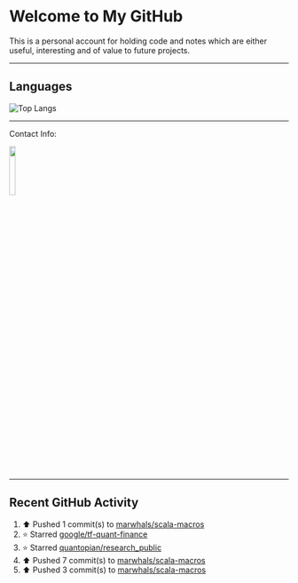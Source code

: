 # Welcome to My GitHub

This is a personal account for holding code and notes which are either useful, interesting and of value to future projects.

---
## Languages

![Top Langs](https://github-readme-stats.vercel.app/api/top-langs/?username=marwhals&layout=compact&bg_color=282c34&text_color=ffffff&title_color=ff5733)

---
Contact Info:

<a href="https://www.linkedin.com/in/marjanmubarok/">
  <img src="https://upload.wikimedia.org/wikipedia/commons/0/01/LinkedIn_Logo.svg" width="15%">
</a>

---

## Recent GitHub Activity

<!--RECENT_ACTIVITY:start-->
1. ⬆️ Pushed 1 commit(s) to [marwhals/scala-macros](https://github.com/marwhals/scala-macros)<br>
2. ⭐ Starred [google/tf-quant-finance](https://github.com/google/tf-quant-finance)<br>
3. ⭐ Starred [quantopian/research_public](https://github.com/quantopian/research_public)<br>
4. ⬆️ Pushed 7 commit(s) to [marwhals/scala-macros](https://github.com/marwhals/scala-macros)<br>
5. ⬆️ Pushed 3 commit(s) to [marwhals/scala-macros](https://github.com/marwhals/scala-macros)<br>
<!--RECENT_ACTIVITY:end-->
